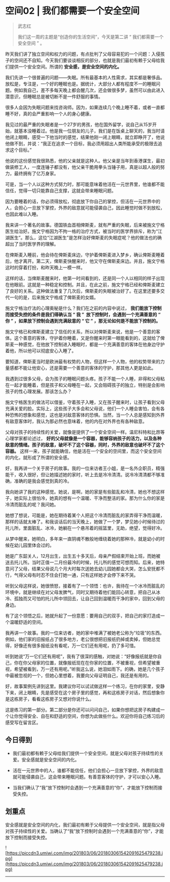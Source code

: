 # 空间02 | 我们都需要一个安全空间

> 武志红
> 
> 我们这一周的主题是“创造你的生活空间”，今天是第二讲 “ 我们都需要一个安全空间 ” 。

昨天我们讲了独立空间和权力的问题，有点批判了父母容易犯的一个问题：入侵孩子的空间还不自知。今天我们要谈谈相反的部分，也就是我们最初有赖于父母给我们提供一个安全空间。所谓的 **安全感，是安全空间的内化。**

我们先讲一个很普遍的问题——失眠。所有最基本的人性需求，其实都是奢侈品。放松是，专注是，一个好的睡眠也是。据统计，大部分人都有程度不一的睡眠问题。例如我自己，差不多每天晚上都会醒几次，还会做很多梦，虽然可以由此进入潜意识，但睡眠总是被切断不是一件舒服的事情。

很多人会因为失眠问题来找咨询师。因为，如果连续几个晚上睡不着，或者一直都睡不好，真的会严重影响一个人的身心健康。

我见过的最严重的失眠者是一个27岁的男孩，他在国外留学，说自己从15岁开始，就基本没睡着过。他是我一位朋友的儿子，我们是在饭桌上聊天的，我当时请他闭上眼睛，感受一下他当时的感觉，结果他刚一闭上眼睛，就立即睁开了，他说他做不到，并说：“我正在追求一个目标，我必须用超出人类所能承受的极限去追求这个目标。”

他说的这份感觉我很熟悉，他的父亲就是这种人。他父亲是当年到香港谋生，最初做装修工人，一度连锤子都没有，他父亲干脆用拳头当锤子用，真是以超人般的努力，最终拥有了亿万身家。

可是，当一个人以这种方式努力时，那可能意味着他活在一元世界里，他谁都不能信任，觉得一切只能靠自己支撑，这就会带来睡眠问题。

因为要睡着的话，你必须得放松，彻底放下你自己的掌控，但活在一元世界中的人，会担心一旦放下掌控，外界的敌意就可能侵袭自己，因此睡觉时做不到放松，也因此难以入睡。

我来讲一个著名的故事。德国铁血首相俾斯麦，就有严重的失眠，后来被施文宁格医生给治好。施文宁格因为不拘一格的治疗方式，被当时的医学界排斥，称为“江湖医生”。那么，这位“江湖医生”是怎样治好俾斯麦的失眠症呢？他的做法也的确超出了当时医学界的理解。

在俾斯麦入睡前，他会待在俾斯麦床边，守护着俾斯麦进入梦乡，确认俾斯麦睡着后，他才离开。第二天，俾斯麦快醒来时，他又守在俾斯麦床边。并且，施文宁格这时的穿着打扮，和昨天晚上一模一样。

这样的话，当俾斯麦醒来时，他第一时间看到的，还是同一个人以相同的样子出现在他眼前。这就是一种稳定和控制。并且，在此之前，施文宁格已经和俾斯麦建立了良好的关系。这种做法重复了几次后，俾斯麦的失眠被治好了。在这里还要多交代一句的是，后来施文宁格成了俾斯麦的女婿。

施文宁格治疗法的心理奥秘是什么？我们在之前的内容中说过， **我们能放下控制而接受失控的条件是我们得确认当 “ 我 ”  放下控制时，会遇到一个充满善意的 “ 你 ” ，如果放下控制会遇到充满敌意的 “ 它 ” ，那无论如何是不能放下控制的。**

施文宁格已和俾斯麦建立了信任的关系，所以对俾斯麦来说，他是一个善意的客体。这个善意的客体，守护着你睡着，又是你醒来时第一眼能看到的，这就给了俾斯麦一种感觉，在他放下控制进入睡眠时，都是一个充满善意的客体在他身边守护着他，所以他可以彻底安心入睡了。

要知道，俾斯麦当时是欧洲最有权势的人物，但这样一个人物，他的权势带来的力量感都不能让他安心，还是需要一个善意的客体的守护，那其他人更是如此。

我遇到过很多父母，会为孩子的睡眠问题头疼。孩子不能一个人睡，非得和父母粘在一起才能睡着，但是孩子和父母睡在一起，又会阻碍孩子的独立，特别是会影响孩子的性心理发展。那该怎么办？

施文宁格医生的做法可以借鉴，守着孩子入睡，又在孩子醒来时，让孩子看到父母充满关爱的脸。实际上，这些孩子大多会和父母说，他们一个人睡会害怕，会有各种恐怖的想象和感觉，这也是对敌意客体的恐惧。当然，当一个人总是感知到外界有敌意客体时，我认为那必然也意味着，他的内在对外界也有各种敌意。

父母对孩子的持续性的关爱，就像是提供了一个安全空间一样。温尼科特和比昂等心理学家都论述过， **好的父母就像是一个容器，能够容纳孩子的活力，以及各种敌意的情绪。孩子的敌意，破坏不了这个容器，同时，外界的敌意也破坏不了这个容器。** 这样一来，孩子就能确信，他是活在一个安全的空间里，而这个安全空间的内化，就形成了所谓的安全感。

好，我再讲一个关于房子的故事。我的一位来访者王小姐，是一名外企职员，精强能干，收入很好，但让她描述她的家时，听上去是冷冷清清。说冷冷清清都不够准确，准确的是我会感觉到真的冷。

我向她讲了我的这种感觉。她说，是啊，她的家是有些脏乱和冷清，她也不想这样子，她实际上很怕冷，她真的想有一个温暖、干净而整洁的家。那为什么你的家是冷清而脏乱的呢？我问她。

她想了想说，可能是，她在期待着某个人把这个冷清而脏乱的家弄得干净而温暖，那样的话就太棒了。和我谈话后的当天晚上，她做了一个梦，梦见她小时候待过的托儿所，里面脏乱、冰冷，她躺在一个悬吊着的摇篮里，无助，绝望，觉得好冷。

从梦中醒来，她明白，多年来一直阴魂不散般地缠绕着她的那种冷，就是幼小的时候在幼儿园里体会过的。

她是广东韶关人，12月出生，出生五十多天后，母亲产假结束开始上班，而她被送去托儿所。当时正值一二月份最冷的时候，托儿所的感觉可想而知。后来，她特意问了父母，结果父母说几个月大时每次送她去幼儿园她都会大哭，怎么安抚都不行，气得父母有时忍不住会打她一通，只有这样她才会停下来不哭。

听到父母这样说，她很愤怒，接着有了一个领悟：也许，我待在一个冰冷而脏乱的环境中，就是继续在对父母发脾气，同时又期待着他们能回心转意，把自己从冰冷、孤独而又可怕的托儿所中领回去，让自己回到温暖而干净的家中，回到父母的身边。

有了这个领悟之后，她就升起了一份意愿：要用自己的双手，把自己的家打造成一个温暖舒适的空间。

我再讲一个故事。我的一位来访者，她的家中堆满了被她老公称为“垃圾”的东西。例如，他们家的旧报纸占了很多地方，老公很想把旧报纸扔掉或卖掉，但她总觉得，好像还有很多报纸没有看呢，万一它们还有用呢，扔了多可惜。

听到她说“万一它们还有用呢”，我有了很深的感触，对她说：“好像报纸就是你自己，你在你父母家的位置，就像报纸现在在你家的位置，不被重视，但希望被重视，希望被看到，万一还有用呢。”听我这么说，她泪如雨下。的确，她是几个孩子中最被忽视的一个，但她心里想着，我要向父母证明自己，我还是有用的。

好，故事案例先讲到这里。我建议你可以试试做这样一个练习，在你的家里，安静下来，闭上眼睛，先是感受在这个房子里的感觉，再和这栋房子对话，然后想象你是这栋房子，看看这栋房子又想对你说什么。

这是练习的第一部分。第二部分是你还可以问问自己，如果你想把这房子构建成一个让你觉得安全、自在和舒适的空间，你想为此做些什么。欢迎你将自己练习后的感受写在留言区。

## 今日得到

* 我们最初都有赖于父母给我们提供一个安全空间，就是父母对孩子持续性的关爱。安全感就是安全空间的内化。

* 活在一元世界中的人，谁都不能信任，他们会担心一旦放下掌控，外界的敌意就可能侵袭自己，这会带来睡眠问题。有善意客体的守护，才可以安心入睡。

* 当我们确认了“我”放下控制时会遇到一个充满善意的“你”，才能放下控制而接受失控。

## 划重点

安全感就是安全空间的内化，我们最初有赖于父母提供一个安全空间，就是指父母对孩子持续性的关爱。当确认了“我”放下控制时会遇到一个充满善意的“你”，才能放下控制而接受失控。

![https://piccdn3.umiwi.com/img/201803/06/201803061542091625479238.jpg](https://piccdn3.umiwi.com/img/201803/06/201803061542091625479238.jpg)

---

